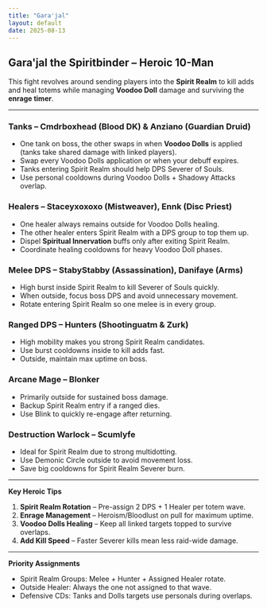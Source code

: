 ```yaml
---
title: "Gara'jal"
layout: default
date: 2025-08-13
---
```


## Gara'jal the Spiritbinder – Heroic 10-Man

This fight revolves around sending players into the **Spirit Realm** to kill adds and heal totems while managing **Voodoo Doll** damage and surviving the **enrage timer**.

---

### Tanks – Cmdrboxhead (Blood DK) & Anziano (Guardian Druid)

* One tank on boss, the other swaps in when **Voodoo Dolls** is applied (tanks take shared damage with linked players).
* Swap every Voodoo Dolls application or when your debuff expires.
* Tanks entering Spirit Realm should help DPS Severer of Souls.
* Use personal cooldowns during Voodoo Dolls + Shadowy Attacks overlap.

### Healers – Staceyxoxoxo (Mistweaver), Ennk (Disc Priest)

* One healer always remains outside for Voodoo Dolls healing.
* The other healer enters Spirit Realm with a DPS group to top them up.
* Dispel **Spiritual Innervation** buffs only after exiting Spirit Realm.
* Coordinate healing cooldowns for heavy Voodoo Doll phases.

### Melee DPS – StabyStabby (Assassination), Danifaye (Arms)

* High burst inside Spirit Realm to kill Severer of Souls quickly.
* When outside, focus boss DPS and avoid unnecessary movement.
* Rotate entering Spirit Realm so one melee is in every group.

### Ranged DPS – Hunters (Shootinguatm & Zurk)

* High mobility makes you strong Spirit Realm candidates.
* Use burst cooldowns inside to kill adds fast.
* Outside, maintain max uptime on boss.

### Arcane Mage – Blonker

* Primarily outside for sustained boss damage.
* Backup Spirit Realm entry if a ranged dies.
* Use Blink to quickly re-engage after returning.

### Destruction Warlock – Scumlyfe

* Ideal for Spirit Realm due to strong multidotting.
* Use Demonic Circle outside to avoid movement loss.
* Save big cooldowns for Spirit Realm Severer burn.

---

**Key Heroic Tips**

1. **Spirit Realm Rotation** – Pre-assign 2 DPS + 1 Healer per totem wave.
2. **Enrage Management** – Heroism/Bloodlust on pull for maximum uptime.
3. **Voodoo Dolls Healing** – Keep all linked targets topped to survive overlaps.
4. **Add Kill Speed** – Faster Severer kills mean less raid-wide damage.

---

**Priority Assignments**

* Spirit Realm Groups: Melee + Hunter + Assigned Healer rotate.
* Outside Healer: Always the one not assigned to that wave.
* Defensive CDs: Tanks and Dolls targets use personals during overlaps.
